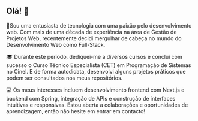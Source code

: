 ## Olá! 👋
🤗Sou uma entusiasta de tecnologia com uma paixão pelo desenvolvimento web. Com mais de uma década de experiência na área de Gestão de Projetos Web, recentemente decidi mergulhar de cabeça no mundo do Desenvolvimento Web como Full-Stack.

🎓 Durante este período, dediquei-me a diversos cursos e concluí com sucesso o Curso Técnico Especialista (CET) em Programação de Sistemas no Cinel. E de forma autodidata, desenvolvi alguns projetos práticos que podem ser consultados nos meus repositórios.

💻  Os meus interesses incluem desenvolvimento frontend com Next.js e backend com Spring, integração de APIs e construção de interfaces intuitivas e responsivas. Estou aberta a colaborações e oportunidades de aprendizagem, então não hesite em entrar em contacto!
